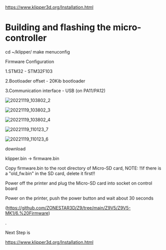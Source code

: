 https://www.klipper3d.org/Installation.html


# Building and flashing the micro-controller

cd ~/klipper/
make menuconfig

Firmware Configuration

1.STM32 - STM32F103

2.Bootloader offset - 20Kib bootloader

3.Communication interface - USB (on PA11/PA12)




![20221119_103802_2](https://user-images.githubusercontent.com/102475504/202937352-e162bf41-ef09-4a68-ab08-cc89cf31934a.jpg)

![20221119_103802_3](https://user-images.githubusercontent.com/102475504/202937357-9a84f0b3-95c1-49c2-b765-35fe826f2881.jpg)

![20221119_103802_4](https://user-images.githubusercontent.com/102475504/202937362-c288f573-578d-4f44-b61d-02aa8c55e65c.jpg)

![20221119_110123_7](https://user-images.githubusercontent.com/102475504/202937410-63c64eaf-4ee2-4435-9da2-e749b15b4035.jpg)

![20221119_110123_6](https://user-images.githubusercontent.com/102475504/202937371-4866ff67-8158-4091-aec5-7508f012cf9d.jpg)


download 

klipper.bin -> firmware.bin

Copy firmware.bin to the root directory of Micro-SD card, NOTE: !!if there is a "old_fw.bin" in the SD card, delete it first!!

Power off the printer and plug the Micro-SD card into socket on control board

Power on the printer, push the power button and wait about 30 seconds

(https://github.com/ZONESTAR3D/Z9/tree/main/Z9V5/Z9V5-MK1/6.%20Firmware)

.


Next Step is

https://www.klipper3d.org/Installation.html

